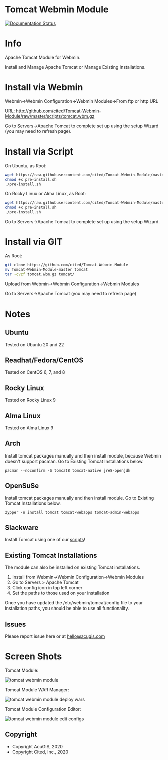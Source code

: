 
# Tomcat Webmin Module

[![Documentation Status](https://readthedocs.org/projects/tomcat-webmin-module/badge/?version=latest)](https://tomcat-module.citedcorp.com/en/latest/?badge=latest)
# Info

Apache Tomcat Module for Webmin.  

Install and Manage Apache Tomcat or Manage Existing Installations.

# Install via Webmin

Webmin->Webmin Configuration->Webmin Modules->From ftp or http URL

URL: http://github.com/cited/Tomcat-Webmin-Module/raw/master/scripts/tomcat.wbm.gz

Go to Servers->Apache Tomcat to complete set up using the setup Wizard (you may need to refresh page).

# Install via Script

On Ubuntu, as Root:

```bash
wget https://raw.githubusercontent.com/cited/Tomcat-Webmin-Module/master/scripts/ubuntu.sh
chmod +x pre-install.sh
./pre-install.sh
```

On Rocky Linux or Alma Linux, as Root:

```bash
wget https://raw.githubusercontent.com/cited/Tomcat-Webmin-Module/master/scripts/alma-rocky.sh
chmod +x pre-install.sh
./pre-install.sh
```

Go to Servers->Apache Tomcat to complete set up using the setup Wizard.

# Install via GIT

As Root:

```bash
git clone https://github.com/cited/Tomcat-Webmin-Module
mv Tomcat-Webmin-Module-master tomcat
tar -cvzf tomcat.wbm.gz tomcat/
```

Upload from Webmin->Webmin Configuration->Webmin Modules

Go to Servers->Apache Tomcat (you may need to refresh page)

# Notes

## **Ubuntu**
Tested on Ubuntu 20 and 22

## **Readhat/Fedora/CentOS**
Tested on CentOS 6, 7, and 8

## **Rocky Linux**
Tested on Rocky Linux 9

## **Alma Linux**
Tested on Alma Linux 9

## **Arch**
Install tomcat packages manually and then install module, because Webmin doesn't support pacman. Go to Existing Tomcat Installations below.

	pacman --noconfirm -S tomcat8 tomcat-native jre8-openjdk

## **OpenSuSe**
Install tomcat packages manually and then install module.  Go to Existing Tomcat Installations below.

	zypper -n install tomcat tomcat-webapps tomcat-admin-webapps

## **Slackware**
Install Tomcat using one of our [scripts](https://github.com/AcuGIS)!

## **Existing Tomcat Installations**

The module can also be installed on existing Tomcat installations.  

1.  Install from Webmin->Webmin Configuration->Webmin Modules
2.  Go to Servers > Apache Tomcat
3.  Click config icon in top left corner
4.  Set the paths to those used on your installation

Once you have updated the /etc/webmin/tomcat/config file to your installation paths, you should be able to use all functionality.

## **Issues**
Please report issue here or at hello@acugis.com

# Screen Shots

Tomcat Module:

![tomcat webmin module](https://cdn.acugis.com/apache-tomcat-webmin-plugin/tomcat-module-plugin.gif)

Tomcat Module WAR Manager:

![tomcat webmin module deploy wars](https://cdn.acugis.com/apache-tomcat-webmin-plugin/tomcat-module-war-deploy.gif)

Tomcat Module Configuration Editor:

![tomcat webmin module edit configs](https://cdn.acugis.com/apache-tomcat-webmin-plugin/tomcat-module-edit-configs.gif)


Copyright
---------

* Copyright AcuGIS, 2020
* Copyright Cited, Inc., 2020

